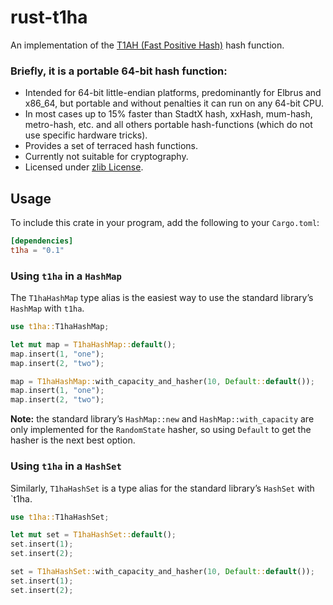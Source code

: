 # rust-t1ha

An implementation of the [T1AH (Fast Positive Hash)](https://github.com/leo-yuriev/t1ha) hash function.

### Briefly, it is a portable 64-bit hash function:

* Intended for 64-bit little-endian platforms, predominantly for Elbrus and x86_64, but portable and without penalties it can run on any 64-bit CPU.
* In most cases up to 15% faster than StadtX hash, xxHash, mum-hash, metro-hash, etc. and all others portable hash-functions (which do not use specific hardware tricks).
* Provides a set of terraced hash functions.
* Currently not suitable for cryptography.
* Licensed under [zlib License](https://en.wikipedia.org/wiki/Zlib_License).

## Usage

To include this crate in your program, add the following to your `Cargo.toml`:

```toml
[dependencies]
t1ha = "0.1"
```

### Using `t1ha` in a `HashMap`

The `T1haHashMap` type alias is the easiest way to use the standard library’s `HashMap` with `t1ha`.

```rust
use t1ha::T1haHashMap;

let mut map = T1haHashMap::default();
map.insert(1, "one");
map.insert(2, "two");

map = T1haHashMap::with_capacity_and_hasher(10, Default::default());
map.insert(1, "one");
map.insert(2, "two");
```

**Note:** the standard library’s `HashMap::new` and `HashMap::with_capacity` are only implemented for the `RandomState` hasher, so using `Default` to get the hasher is the next best option.

### Using `t1ha` in a `HashSet`

Similarly, `T1haHashSet` is a type alias for the standard library’s `HashSet` with `t1ha.

```rust
use t1ha::T1haHashSet;

let mut set = T1haHashSet::default();
set.insert(1);
set.insert(2);

set = T1haHashSet::with_capacity_and_hasher(10, Default::default());
set.insert(1);
set.insert(2);
```
